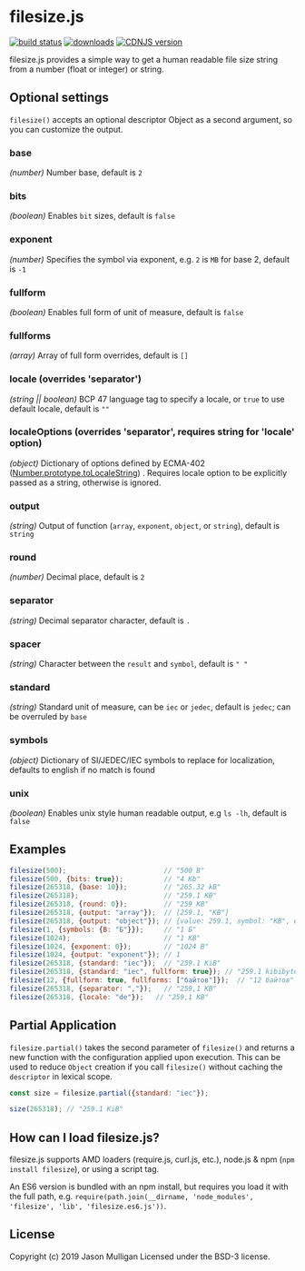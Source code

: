 # filesize.js

[![build status](https://secure.travis-ci.org/avoidwork/filesize.js.svg)](http://travis-ci.org/avoidwork/filesize.js)  [![downloads](https://img.shields.io/npm/dt/filesize.svg)](https://www.npmjs.com/package/filesize) [![CDNJS version](https://img.shields.io/cdnjs/v/filesize.svg)](https://cdnjs.com/libraries/filesize)

filesize.js provides a simple way to get a human readable file size string from a number (float or integer) or string.

## Optional settings

`filesize()` accepts an optional descriptor Object as a second argument, so you can customize the output.

### base

_*(number)*_ Number base, default is `2`

### bits

_*(boolean)*_ Enables `bit` sizes, default is `false`

### exponent

_*(number)*_ Specifies the symbol via exponent, e.g. `2` is `MB` for base 2, default is `-1`

### fullform

_*(boolean)*_ Enables full form of unit of measure, default is `false`

### fullforms

_*(array)*_ Array of full form overrides, default is `[]`

### locale (overrides 'separator')

_*(string || boolean)*_ BCP 47 language tag to specify a locale, or `true` to use default locale, default is `""`

### localeOptions (overrides 'separator', requires string for 'locale' option)

_*(object)*_ Dictionary of options defined by
ECMA-402 ([Number.prototype.toLocaleString](https://developer.mozilla.org/en-US/docs/Web/JavaScript/Reference/Global_Objects/Number/toLocaleString))
. Requires locale option to be explicitly passed as a string, otherwise is ignored.

### output

_*(string)*_ Output of function (`array`, `exponent`, `object`, or `string`), default is `string`

### round

_*(number)*_ Decimal place, default is `2`

### separator

_*(string)*_ Decimal separator character, default is `.`

### spacer

_*(string)*_ Character between the `result` and `symbol`, default is `" "`

### standard

_*(string)*_ Standard unit of measure, can be `iec` or `jedec`, default is `jedec`; can be overruled by `base`

### symbols

_*(object)*_ Dictionary of SI/JEDEC/IEC symbols to replace for localization, defaults to english if no match is found

### unix

_*(boolean)*_ Enables unix style human readable output, e.g `ls -lh`, default is `false`

## Examples

```javascript
filesize(500);                        // "500 B"
filesize(500, {bits: true});          // "4 Kb"
filesize(265318, {base: 10});         // "265.32 kB"
filesize(265318);                     // "259.1 KB"
filesize(265318, {round: 0});         // "259 KB"
filesize(265318, {output: "array"});  // [259.1, "KB"]
filesize(265318, {output: "object"}); // {value: 259.1, symbol: "KB", exponent: 1}
filesize(1, {symbols: {B: "Б"}});     // "1 Б"
filesize(1024);                       // "1 KB"
filesize(1024, {exponent: 0});        // "1024 B"
filesize(1024, {output: "exponent"}); // 1
filesize(265318, {standard: "iec"});  // "259.1 KiB"
filesize(265318, {standard: "iec", fullform: true}); // "259.1 kibibytes"
filesize(12, {fullform: true, fullforms: ["байтов"]});  // "12 байтов"
filesize(265318, {separator: ","});   // "259,1 KB"
filesize(265318, {locale: "de"});   // "259,1 KB"
```

## Partial Application

`filesize.partial()` takes the second parameter of `filesize()` and returns a new function with the configuration
applied upon execution. This can be used to reduce `Object` creation if you call `filesize()` without caching
the `descriptor`
in lexical scope.

```javascript
const size = filesize.partial({standard: "iec"});

size(265318); // "259.1 KiB"
```

## How can I load filesize.js?

filesize.js supports AMD loaders (require.js, curl.js, etc.), node.js & npm (```npm install filesize```), or using a
script tag.

An ES6 version is bundled with an npm install, but requires you load it with the full path,
e.g. `require(path.join(__dirname, 'node_modules', 'filesize', 'lib', 'filesize.es6.js'))`.

## License

Copyright (c) 2019 Jason Mulligan Licensed under the BSD-3 license.
